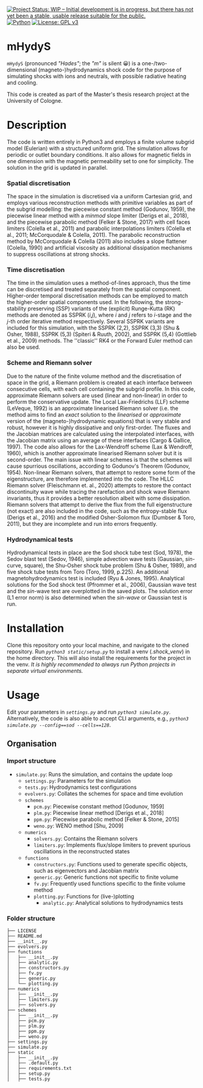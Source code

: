 [![Project Status: WIP – Initial development is in progress, but there has not yet been a stable, usable release suitable for the public.](https://www.repostatus.org/badges/latest/wip.svg)](https://www.repostatus.org/#wip)
[![Python](https://img.shields.io/badge/Python-3.10%20%7C%203.11%20%7C%203.12-brightgreen?logo=python&logoColor=white)](https://www.python.org)
[![License: GPL v3](https://img.shields.io/badge/License-GPLv3-blue.svg)](https://www.gnu.org/licenses/gpl-3.0)

<!-- ![GitHub Tag](https://img.shields.io/github/v/tag/mervyzr/mHydyS) -->

# mHydyS

`mHydyS` (pronounced _"Hades"_; the _"m"_ is silent 😀) is a one-/two-dimensional (magneto-)hydrodynamics shock code for the purpose of simulating shocks with ions and neutrals, with possible radiative heating and cooling.

This code is created as part of the Master's thesis research project at the University of Cologne.

# Description

The code is written entirely in Python3 and employs a finite volume subgrid model (Eulerian) with a structured uniform grid. The simulation allows for periodic or outlet boundary conditions. It also allows for magnetic fields in one dimension with the magnetic permeability set to one for simplicity. The solution in the grid is updated in parallel.

### Spatial discretisation

The space in the simulation is discretised via a uniform Cartesian grid, and employs various reconstruction methods with primitive variables as part of the subgrid modelling: the piecewise constant method (Godunov, 1959), the piecewise linear method with a _minmod_ slope limiter (Derigs et al., 2018), and the piecewise parabolic method (Felker & Stone, 2017) with cell faces limiters (Colella et al., 2011) and parabolic interpolations limiters (Colella et al., 2011; McCorquodale & Colella, 2011). The parabolic reconstruction method by McCorquodale & Colella (2011) also includes a slope flattener (Colella, 1990) and artificial viscosity as additional dissipation mechanisms to suppress oscillations at strong shocks.

### Time discretisation

The time in the simulation uses a method-of-lines approach, thus the time can be discretised and treated separately from the spatial component. Higher-order temporal discretisation methods can be employed to match the higher-order spatial components used. In the following, the strong-stability preserving (SSP) variants of the (explicit) Runge-Kutta (RK) methods are denoted as SSPRK (_i_,_j_), where _i_ and _j_ refers to _i_-stage and the _j_-th order iterative method respectively. Several SSPRK variants are included for this simulation, with the SSPRK (2,2), SSPRK (3,3) (Shu & Osher, 1988), SSPRK (5,3) (Spiteri & Ruuth, 2002), and SSPRK (5,4) (Gottlieb et al., 2009) methods. The ''classic'' RK4 or the Forward Euler method can also be used.

### Scheme and Riemann solver

Due to the nature of the finite volume method and the discretisation of space in the grid, a Riemann problem is created at each interface between consecutive cells, with each cell containing the subgrid profile. In this code, approximate Riemann solvers are used (linear and non-linear) in order to perform the conservative update.
The Local Lax-Friedrichs (LLF) scheme (LeVeque, 1992) is an approximate linearised Riemann solver (i.e. the method aims to find an _exact_ solution to the _linearised_ or _approximate_ version of the (magneto-)hydrodynamic equations) that is very stable and robust, however it is highly dissipative and only first-order. The fluxes and the Jacobian matrices are calculated using the interpolated interfaces, with the Jacobian matrix using an average of these interfaces (Cargo & Gallice, 1997).
The code also allows for the Lax-Wendroff scheme (Lax & Wendroff, 1960), which is another approximate linearised Riemann solver but it is second-order.
The main issue with linear schemes is that the schemes will cause spurrious oscillations, according to Godunov's Theorem (Godunov, 1954). Non-linear Riemann solvers, that attempt to restore some form of the eigenstructure, are therefore implemented into the code.
The HLLC Riemann solver (Fleischmann et. al., 2020) attempts to restore the contact discontinuity wave while tracing the rarefaction and shock wave Riemann invariants, thus it provides a better resolution albeit with some dissipation.
Riemann solvers that attempt to derive the flux from the full eigenstructure (not exact) are also included in the code, such as the entropy-stable flux (Derigs et al., 2016) and the modified Osher-Solomon flux (Dumbser & Toro, 2011), but they are incomplete and run into errors frequently.

### Hydrodynamical tests

Hydrodynamical tests in place are the Sod shock tube test (Sod, 1978), the Sedov blast test (Sedov, 1946), simple advection wave tests (Gaussian, _sin_-curve, square), the Shu-Osher shock tube problem (Shu & Osher, 1989), and five shock tube tests from Toro (Toro, 1999, p.225).
An additional magnetohydrodynamics test is included (Ryu & Jones, 1995).
Analytical solutions for the Sod shock test (Pfrommer et al., 2006), Gaussian wave test and the _sin_-wave test are overplotted in the saved plots. The solution error (L1 error norm) is also determined when the _sin-wave_ or Gaussian test is run.

# Installation

Clone this repository onto your local machine, and navigate to the cloned repository. Run _`python3 static/setup.py`_ to install a venv (_.shock_venv_) in the home directory. This will also install the requirements for the project in the venv. _It is highly recommended to always run Python projects in separate virtual environments._

# Usage

Edit your parameters in _`settings.py`_ and run _`python3 simulate.py`_. Alternatively, the code is also able to accept CLI arguments, e.g., _`python3 simulate.py --config==sod --cells==128`_.

## Organisation

### Import structure

- `simulate.py`: Runs the simulation, and contains the update loop
  - `settings.py`: Parameters for the simulation
  - `tests.py`: Hydrodynamics test configurations
  - `evolvers.py`: Collates the schemes for space and time evolution
  - `schemes`
    - `pcm.py`: Piecewise constant method [Godunov, 1959]
    - `plm.py`: Piecewise linear method [Derigs et al., 2018]
    - `ppm.py`: Piecewise parabolic method [Felker & Stone, 2015]
    - `weno.py`: WENO method [Shu, 2009]
  - `numerics`
    - `solvers.py`: Contains the Riemann solvers
    - `limiters.py`: Implements flux/slope limiters to prevent spurious oscillations in the reconstructed states
  - `functions`
    - `constructors.py`: Functions used to generate specific objects, such as eigenvectors and Jacobian matrix
    - `generic.py`: Generic functions not specific to finite volume
    - `fv.py`: Frequently used functions specific to the finite volume method
    - `plotting.py`: Functions for (live-)plotting
      - `analytic.py`: Analytical solutions to hydrodynamics tests

### Folder structure

```
├── LICENSE
├── README.md
├── __init__.py
├── evolvers.py
├── functions
│   ├── __init__.py
│   ├── analytic.py
│   ├── constructors.py
│   ├── fv.py
│   ├── generic.py
│   └── plotting.py
├── numerics
│   ├── __init__.py
│   ├── limiters.py
│   ├── solvers.py
├── schemes
│   ├── __init__.py
│   ├── pcm.py
│   ├── plm.py
│   ├── ppm.py
│   ├── weno.py
├── settings.py
├── simulate.py
├── static
│   ├── __init__.py
│   ├── .default.py
│   ├── requirements.txt
│   ├── setup.py
│   ├── tests.py
```
